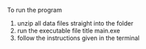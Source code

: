To run the program
1. unzip all data files straight into the folder
2. run the executable file title main.exe
3. follow the instructions given in the terminal

